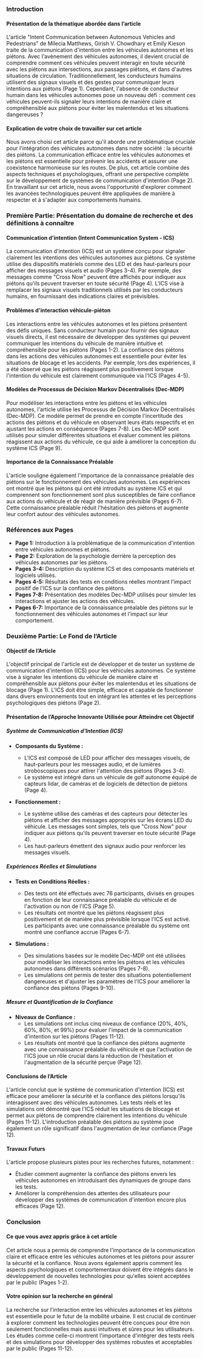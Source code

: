 ### Introduction

#### Présentation de la thématique abordée dans l’article
L'article "Intent Communication between Autonomous Vehicles and Pedestrians" de Milecia Matthews, Girish V. Chowdhary et Emily Kieson traite de la communication d'intention entre les véhicules autonomes et les piétons. Avec l'avènement des véhicules autonomes, il devient crucial de comprendre comment ces véhicules peuvent interagir en toute sécurité avec les piétons aux intersections, aux passages piétons, et dans d'autres situations de circulation. Traditionnellement, les conducteurs humains utilisent des signaux visuels et des gestes pour communiquer leurs intentions aux piétons (Page 1). Cependant, l'absence de conducteur humain dans les véhicules autonomes pose un nouveau défi : comment ces véhicules peuvent-ils signaler leurs intentions de manière claire et compréhensible aux piétons pour éviter les malentendus et les situations dangereuses ?

#### Explication de votre choix de travailler sur cet article
Nous avons choisi cet article parce qu'il aborde une problématique cruciale pour l'intégration des véhicules autonomes dans notre société : la sécurité des piétons. La communication efficace entre les véhicules autonomes et les piétons est essentielle pour prévenir les accidents et assurer une coexistence harmonieuse sur les routes. De plus, cet article combine des aspects techniques et psychologiques, offrant une perspective complète sur le développement de systèmes de communication d'intention (Page 2). En travaillant sur cet article, nous avons l'opportunité d'explorer comment les avancées technologiques peuvent être appliquées de manière à respecter et à s'adapter aux comportements humains.

### Première Partie: Présentation du domaine de recherche et des définitions à connaître

#### Communication d'intention (Intent Communication System - ICS)
La communication d'intention (ICS) est un système conçu pour signaler clairement les intentions des véhicules autonomes aux piétons. Ce système utilise des dispositifs matériels comme des LED et des haut-parleurs pour afficher des messages visuels et audio (Pages 3-4). Par exemple, des messages comme "Cross Now" peuvent être affichés pour indiquer aux piétons qu'ils peuvent traverser en toute sécurité (Page 4). L'ICS vise à remplacer les signaux visuels traditionnels utilisés par les conducteurs humains, en fournissant des indications claires et prévisibles.

#### Problèmes d'interaction véhicule-piéton
Les interactions entre les véhicules autonomes et les piétons présentent des défis uniques. Sans conducteur humain pour fournir des signaux visuels directs, il est nécessaire de développer des systèmes qui peuvent communiquer les intentions du véhicule de manière intuitive et compréhensible pour les piétons (Pages 1-2). La confiance des piétons dans les actions des véhicules autonomes est essentielle pour éviter les situations de blocage et les accidents. Par exemple, lors des expériences, il a été observé que les piétons réagissent plus positivement lorsque l'intention du véhicule est clairement communiquée via l'ICS (Pages 4-5).

#### Modèles de Processus de Décision Markov Décentralisés (Dec-MDP)
Pour modéliser les interactions entre les piétons et les véhicules autonomes, l'article utilise les Processus de Décision Markov Décentralisés (Dec-MDP). Ce modèle permet de prendre en compte l'incertitude des actions des piétons et du véhicule en observant leurs états respectifs et en ajustant les actions en conséquence (Pages 7-8). Les Dec-MDP sont utilisés pour simuler différentes situations et évaluer comment les piétons réagissent aux actions du véhicule, ce qui aide à améliorer la conception du système ICS (Page 9).

#### Importance de la Connaissance Préalable
L'article souligne également l'importance de la connaissance préalable des piétons sur le fonctionnement des véhicules autonomes. Les expériences ont montré que les piétons qui ont été introduits au système ICS et qui comprennent son fonctionnement sont plus susceptibles de faire confiance aux actions du véhicule et de réagir de manière prévisible (Pages 6-7). Cette connaissance préalable réduit l'hésitation des piétons et augmente leur confort autour des véhicules autonomes.

### Références aux Pages
- **Page 1:** Introduction à la problématique de la communication d'intention entre véhicules autonomes et piétons.
- **Page 2:** Exploration de la psychologie derrière la perception des véhicules autonomes par les piétons.
- **Pages 3-4:** Description du système ICS et des composants matériels et logiciels utilisés.
- **Pages 4-5:** Résultats des tests en conditions réelles montrant l'impact positif de l'ICS sur la confiance des piétons.
- **Pages 7-8:** Présentation des modèles Dec-MDP utilisés pour simuler les interactions et ajuster les actions des véhicules.
- **Pages 6-7:** Importance de la connaissance préalable des piétons sur le fonctionnement des véhicules autonomes et l'impact sur leur comportement.

### Deuxième Partie: Le Fond de l’Article

#### Objectif de l’Article
L'objectif principal de l'article est de développer et de tester un système de communication d'intention (ICS) pour les véhicules autonomes. Ce système vise à signaler les intentions du véhicule de manière claire et compréhensible aux piétons pour éviter les malentendus et les situations de blocage (Page 1). L'ICS doit être simple, efficace et capable de fonctionner dans divers environnements tout en intégrant les attentes et les perceptions psychologiques des piétons (Page 2).

#### Présentation de l’Approche Innovante Utilisée pour Atteindre cet Objectif

##### Système de Communication d'Intention (ICS)
- **Composants du Système :**
  - L'ICS est composé de LED pour afficher des messages visuels, de haut-parleurs pour les messages audio, et de lumières stroboscopiques pour attirer l'attention des piétons (Pages 3-4).
  - Le système est intégré dans un véhicule de golf autonome équipé de capteurs lidar, de caméras et de logiciels de détection de piétons (Page 4).

- **Fonctionnement :**
  - Le système utilise des caméras et des capteurs pour détecter les piétons et afficher des messages appropriés sur les écrans LED du véhicule. Les messages sont simples, tels que "Cross Now" pour indiquer aux piétons qu'ils peuvent traverser en toute sécurité (Page 4).
  - Les haut-parleurs émettent des signaux audio pour renforcer les messages visuels.

##### Expériences Réelles et Simulations
- **Tests en Conditions Réelles :**
  - Des tests ont été effectués avec 76 participants, divisés en groupes en fonction de leur connaissance préalable du véhicule et de l'activation ou non de l'ICS (Page 5).
  - Les résultats ont montré que les piétons réagissent plus positivement et de manière plus prévisible lorsque l'ICS est activé. Les participants avec une connaissance préalable du système ont montré une confiance accrue (Pages 6-7).

- **Simulations :**
  - Des simulations basées sur le modèle Dec-MDP ont été utilisées pour modéliser les interactions entre les piétons et les véhicules autonomes dans différents scénarios (Pages 7-8).
  - Les simulations ont permis de tester des situations potentiellement dangereuses et d'ajuster les paramètres de l'ICS pour améliorer la confiance des piétons (Pages 9-10).

##### Mesure et Quantification de la Confiance
- **Niveaux de Confiance :**
  - Les simulations ont inclus cinq niveaux de confiance (20%, 40%, 60%, 80%, et 99%) pour évaluer l'impact de la communication d'intention sur les piétons (Pages 11-12).
  - Les résultats ont montré que la confiance des piétons augmente avec une connaissance préalable du véhicule et que l'activation de l'ICS joue un rôle crucial dans la réduction de l'hésitation et l'augmentation de la sécurité perçue (Page 12).

#### Conclusions de l’Article
L'article conclut que le système de communication d'intention (ICS) est efficace pour améliorer la sécurité et la confiance des piétons lorsqu'ils interagissent avec des véhicules autonomes. Les tests réels et les simulations ont démontré que l'ICS réduit les situations de blocage et permet aux piétons de comprendre clairement les intentions du véhicule (Pages 11-12). L'introduction préalable des piétons au système joue également un rôle significatif dans l'augmentation de leur confiance (Page 12).

#### Travaux Futurs
L'article propose plusieurs pistes pour les recherches futures, notamment :
- Étudier comment augmenter la confiance des piétons envers les véhicules autonomes en introduisant des dynamiques de groupe dans les tests.
- Améliorer la compréhension des attentes des utilisateurs pour développer des systèmes de communication d'intention encore plus efficaces (Page 12).

### Conclusion

#### Ce que vous avez appris grâce à cet article
Cet article nous a permis de comprendre l'importance de la communication claire et efficace entre les véhicules autonomes et les piétons pour assurer la sécurité et la confiance. Nous avons également appris comment les aspects psychologiques et comportementaux doivent être intégrés dans le développement de nouvelles technologies pour qu'elles soient acceptées par le public (Pages 1-2).

#### Votre opinion sur la recherche en général
La recherche sur l'interaction entre les véhicules autonomes et les piétons est essentielle pour le futur de la mobilité urbaine. Il est crucial de continuer à explorer comment les technologies peuvent être conçues pour être non seulement fonctionnelles mais aussi intuitives et sûres pour les utilisateurs. Les études comme celle-ci montrent l'importance d'intégrer des tests réels et des simulations pour développer des systèmes robustes et acceptables par le public (Pages 11-12).

